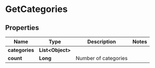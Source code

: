
# GetCategories

## Properties
Name | Type | Description | Notes
------------ | ------------- | ------------- | -------------
**categories** | **List&lt;Object&gt;** |  | 
**count** | **Long** | Number of categories | 



